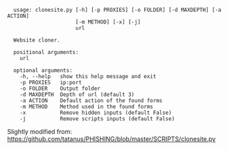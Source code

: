 ```
  usage: clonesite.py [-h] [-p PROXIES] [-o FOLDER] [-d MAXDEPTH] [-a ACTION]
                      [-m METHOD] [-x] [-j]
                      url

  Website cloner.

  positional arguments:
    url

  optional arguments:
    -h, --help   show this help message and exit
    -p PROXIES   ip:port
    -o FOLDER    Output folder
    -d MAXDEPTH  Depth of url (default 3)
    -a ACTION    Default action of the found forms
    -m METHOD    Method used in the found forms
    -x           Remove hidden inputs (default False)
    -j           Remove scripts inputs (default False)
 ```

Slightly modified from: https://github.com/tatanus/PHISHING/blob/master/SCRIPTS/clonesite.py
